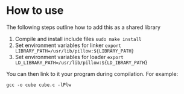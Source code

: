 # How to use

The following steps outline how to add this as a shared library

1. Compile and install include files `sudo make install`
2. Set environment variables for linker `export LIBRARY_PATH=/usr/lib/pillow:${LIBRARY_PATH}`
3. Set environment variables for loader `export LD_LIBRARY_PATH=/usr/lib/pillow:${LD_IBRARY_PATH}`

You can then link to it your program during compilation. For example:

`gcc -o cube cube.c -lPlw` 
